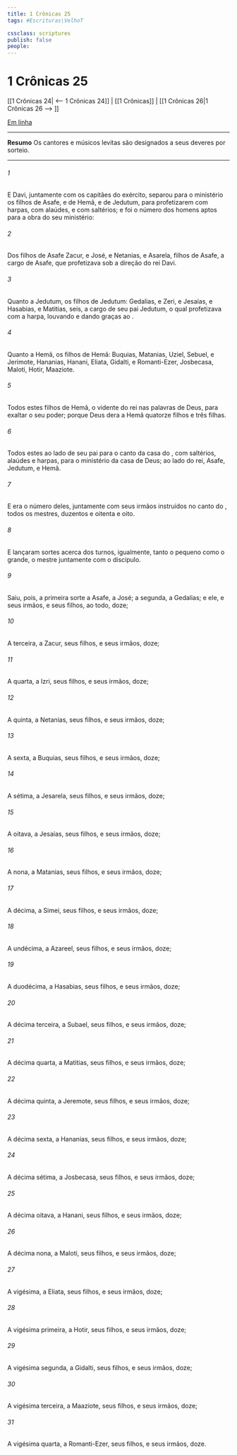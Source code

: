 ```yaml
---
title: 1 Crônicas 25
tags: #Escrituras\VelhoT

cssclass: scriptures
publish: false
people:
---
```


# 1 Crônicas 25
[[1 Crônicas 24| <-- 1 Crônicas 24]] | [[1 Crônicas]] | [[1 Crônicas 26|1 Crônicas 26 --> ]]

[Em linha](https://churchofjesuschrist.org/study/scriptures/ot/1-chr/25?lang=por)

---
__Resumo__
Os cantores e músicos levitas são designados a seus deveres por sorteio.

---
###### 1 
E Davi, juntamente com os capitães do exército, separou para o ministério os filhos de Asafe, e de Hemã, e de Jedutum, para profetizarem com harpas, com alaúdes, e com saltérios; e  foi o número dos homens aptos para a obra do seu ministério:

###### 2 
Dos filhos de Asafe  Zacur, e José, e Netanias, e Asarela, filhos de Asafe, a cargo de Asafe, que profetizava sob a direção do rei Davi.

###### 3 
Quanto a Jedutum,  os filhos de Jedutum: Gedalias, e Zeri, e Jesaías, e Hasabias, e Matitias, seis, a cargo de seu pai Jedutum, o qual profetizava com a harpa, louvando e dando graças ao .

###### 4 
Quanto a Hemã, os filhos de Hemã: Buquias, Matanias, Uziel, Sebuel, e Jerimote, Hananias, Hanani, Eliata, Gidalti, e Romanti-Ezer, Josbecasa, Maloti, Hotir,  Maaziote.

###### 5 
Todos estes  filhos de Hemã, o vidente do rei nas palavras de Deus, para exaltar o seu poder; porque Deus dera a Hemã quatorze filhos e três filhas.

###### 6 
Todos estes  ao lado de seu pai para o canto da casa do , com saltérios, alaúdes e harpas, para o ministério da casa de Deus;  ao lado do rei, Asafe, Jedutum, e Hemã.

###### 7 
E era o número deles, juntamente com seus irmãos instruídos no canto do , todos os mestres, duzentos e oitenta e oito.

###### 8 
E lançaram sortes acerca dos turnos, igualmente, tanto o pequeno como o grande, o mestre juntamente com o discípulo.

###### 9 
Saiu, pois, a primeira sorte a Asafe,  a José; a segunda, a Gedalias; e  ele, e seus irmãos, e seus filhos, ao todo, doze;

###### 10 
A terceira, a Zacur, seus filhos, e seus irmãos, doze;

###### 11 
A quarta, a Izri, seus filhos, e seus irmãos, doze;

###### 12 
A quinta, a Netanias, seus filhos, e seus irmãos, doze;

###### 13 
A sexta, a Buquias, seus filhos, e seus irmãos, doze;

###### 14 
A sétima, a Jesarela, seus filhos, e seus irmãos, doze;

###### 15 
A oitava, a Jesaías, seus filhos, e seus irmãos, doze;

###### 16 
A nona, a Matanias, seus filhos, e seus irmãos, doze;

###### 17 
A décima, a Simei, seus filhos, e seus irmãos, doze;

###### 18 
A undécima, a Azareel, seus filhos, e seus irmãos, doze;

###### 19 
A duodécima, a Hasabias, seus filhos, e seus irmãos, doze;

###### 20 
A décima terceira, a Subael, seus filhos, e seus irmãos, doze;

###### 21 
A décima quarta, a Matitias, seus filhos, e seus irmãos, doze;

###### 22 
A décima quinta, a Jeremote, seus filhos, e seus irmãos, doze;

###### 23 
A décima sexta, a Hananias, seus filhos, e seus irmãos, doze;

###### 24 
A décima sétima, a Josbecasa, seus filhos, e seus irmãos, doze;

###### 25 
A décima oitava, a Hanani, seus filhos, e seus irmãos, doze;

###### 26 
A décima nona, a Maloti, seus filhos, e seus irmãos, doze;

###### 27 
A vigésima, a Eliata, seus filhos, e seus irmãos, doze;

###### 28 
A vigésima primeira, a Hotir, seus filhos, e seus irmãos, doze;

###### 29 
A vigésima segunda, a Gidalti, seus filhos, e seus irmãos, doze;

###### 30 
A vigésima terceira, a Maaziote, seus filhos, e seus irmãos, doze;

###### 31 
A vigésima quarta, a Romanti-Ezer, seus filhos, e seus irmãos, doze.


